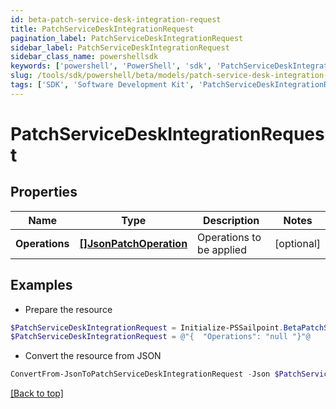 ```yaml
---
id: beta-patch-service-desk-integration-request
title: PatchServiceDeskIntegrationRequest
pagination_label: PatchServiceDeskIntegrationRequest
sidebar_label: PatchServiceDeskIntegrationRequest
sidebar_class_name: powershellsdk
keywords: ['powershell', 'PowerShell', 'sdk', 'PatchServiceDeskIntegrationRequest', 'BetaPatchServiceDeskIntegrationRequest'] 
slug: /tools/sdk/powershell/beta/models/patch-service-desk-integration-request
tags: ['SDK', 'Software Development Kit', 'PatchServiceDeskIntegrationRequest', 'BetaPatchServiceDeskIntegrationRequest']
---
```



# PatchServiceDeskIntegrationRequest

## Properties

Name | Type | Description | Notes
------------ | ------------- | ------------- | -------------
**Operations** | [**[]JsonPatchOperation**](json-patch-operation) | Operations to be applied | [optional] 

## Examples

- Prepare the resource
```powershell
$PatchServiceDeskIntegrationRequest = Initialize-PSSailpoint.BetaPatchServiceDeskIntegrationRequest  -Operations null
$PatchServiceDeskIntegrationRequest = @"{  "Operations": "null "}"@
```

- Convert the resource from JSON
```powershell
ConvertFrom-JsonToPatchServiceDeskIntegrationRequest -Json $PatchServiceDeskIntegrationRequest
```


[[Back to top]](#) 

